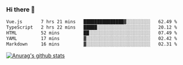 ### Hi there 👋



<!--
**webB1an/webB1an** is a ✨ _special_ ✨ repository because its `README.md` (this file) appears on your GitHub profile.

Here are some ideas to get you started:

- 🔭 I’m currently working on ...
- 🌱 I’m currently learning ...
- 👯 I’m looking to collaborate on ...
- 🤔 I’m looking for help with ...
- 💬 Ask me about ...
- 📫 How to reach me: ...
- 😄 Pronouns: ...
- ⚡ Fun fact: ...
-->

<!--START_SECTION:waka-->

```txt
Vue.js       7 hrs 21 mins   ███████████████▓░░░░░░░░░   62.49 %
TypeScript   2 hrs 22 mins   █████░░░░░░░░░░░░░░░░░░░░   20.12 %
HTML         52 mins         ██░░░░░░░░░░░░░░░░░░░░░░░   07.49 %
YAML         17 mins         ▓░░░░░░░░░░░░░░░░░░░░░░░░   02.42 %
Markdown     16 mins         ▓░░░░░░░░░░░░░░░░░░░░░░░░   02.31 %
```

<!--END_SECTION:waka-->


[![Anurag's github stats](https://github-readme-stats.vercel.app/api?username=webB1an&show_icons=true&theme=radical)](https://github.com/anuraghazra/github-readme-stats)

